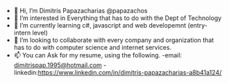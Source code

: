 - 👋 Hi, I’m Dimitris Papazacharias @papazachos
- 👀 I’m interested in Everything that has to do with the Dept of Technology
- 🌱 I’m currently learning c#, javascript and web developemnt (entry-intern level)
- 💞️ I’m looking to collaborate with every company and organization that has to do with computer science and internet services.
- 📫 You can Ask for my resume, using the following.
-email: dimitrispap.1995@hotmail.com 
-linkedin:https://www.linkedin.com/in/dimitris-papazacharias-a8b41a124/
